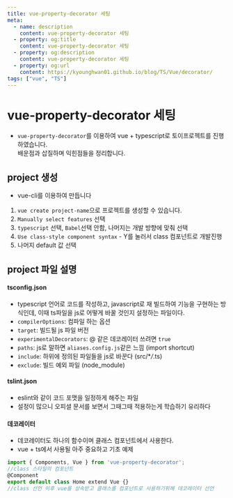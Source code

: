 ```yaml
---
title: vue-property-decorator 세팅
meta:
  - name: description
    content: vue-property-decorator 세팅
  - property: og:title
    content: vue-property-decorator 세팅
  - property: og:description
    content: vue-property-decorator 세팅
  - property: og:url
    content: https://kyounghwan01.github.io/blog/TS/Vue/decorator/
tags: ["vue", "TS"]
---
```


# vue-property-decorator 세팅

- `vue-property-decorator`를 이용하여 vue + typescript로 토이프로젝트를 진행하였습니다.
  <br>배운점과 삽질하며 익힌점들을 정리합니다.

## project 생성

- vue-cli를 이용하여 만듭니다

1. `vue create project-name`으로 프로젝트를 생성할 수 있습니다.
2. `Manually select features` 선택
3. `typescript` 선택, `Babel`선택 안함, 나머지는 개발 방향에 맞춰 선택
4. `Use class-style component syntax` - Y를 눌러서 class 컴포넌트로 개발진행
5. 나머지 default 값 선택

## project 파일 설명

#### tsconfig.json

- typescript 언어로 코드를 작성하고, javascript로 재 빌드하여 기능을 구현하는 방식인데,
  이때 ts파일을 js로 어떻게 바꿀 것인지 설정하는 파일이다.
- `compilerOptions`: 컴파일 하는 옵션
- `target`: 빌드될 js 파일 버전
- `experimentalDecorators`: @ 같은 데코레이터 쓰려면 `true`
- `paths`: js로 말하면 `aliases.config.js`같은 느낌 (import shortcut)
- `include`: 하위에 정의된 파일들을 js로 바꾼다 (src/\*_/_.ts)
- `exclude`: 빌드 예외 파일 (node_module)

#### tslint.json

- eslint와 같이 코드 포맷을 일정하게 해주는 파일
- 설정이 많으니 오피셜 문서를 보면서 그때그때 적용하는게 학습하기 유리하다

#### 데코레이터

- 데코레이터도 하나의 함수이며 클래스 컴포넌트에서 사용한다.
- vue + ts에서 사용될 아주 중요하고 기초 예제

```ts
import { Components, Vue } from 'vue-property-decorator';
//class 스타일의 컴포넌트
@Component
export default class Home extend Vue {}
//class 선언 이후 vue를 상속받고 클래스를 컴포넌트로 사용하기위해 데코레이터 선언
```

<TagLinks />

<Comment />
